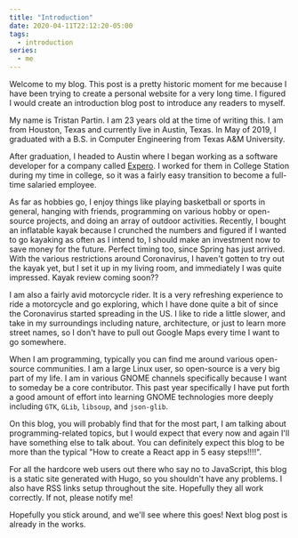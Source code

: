 ```yaml
---
title: "Introduction"
date: 2020-04-11T22:12:20-05:00
tags:
  - introduction
series:
  - me
---
```


Welcome to my blog. This post is a pretty historic moment for me because I have
been trying to create a personal website for a very long time. I figured I would
create an introduction blog post to introduce any readers to myself.

<!--more-->

My name is Tristan Partin. I am 23 years old at the time of writing this. I am
from Houston, Texas and currently live in Austin, Texas. In May of 2019, I
graduated with a B.S. in Computer Engineering from Texas A&M University.

After graduation, I headed to Austin where I began working as a software
developer for a company called [Expero](https://www.experoinc.com). I worked for
them in College Station during my time in college, so it was a fairly easy
transition to become a full-time salaried employee.

As far as hobbies go, I enjoy things like playing basketball or sports in
general, hanging with friends, programming on various hobby or open-source
projects, and doing an array of outdoor activities. Recently, I bought an
inflatable kayak because I crunched the numbers and figured if I wanted to go
kayaking as often as I intend to, I should make an investment now to save money
for the future. Perfect timing too, since Spring has just arrived. With the
various restrictions around Coronavirus, I haven't gotten to try out the kayak
yet, but I set it up in my living room, and immediately I was quite impressed.
Kayak review coming soon??

I am also a fairly avid motorcycle rider. It is a very refreshing experience to
ride a motorcycle and go exploring, which I have done quite a bit of since the
Coronavirus started spreading in the US. I like to ride a little slower, and
take in my surroundings including nature, architecture, or just to learn more
street names, so I don't have to pull out Google Maps every time I want to go
somewhere.

When I am programming, typically you can find me around various open-source
communities. I am a large Linux user, so open-source is a very big part of my
life. I am in various GNOME channels specifically because I want to someday be a
core contributor. This past year specifically I have put forth a good amount of
effort into learning GNOME technologies more deeply including `GTK`, `GLib`,
`libsoup`, and `json-glib`.

On this blog, you will probably find that for the most part, I am talking about
programming-related topics, but I would expect that every now and again I'll
have something else to talk about. You can definitely expect this blog to be
more than the typical "How to create a React app in 5 easy steps!!!!".

For all the hardcore web users out there who say no to JavaScript, this blog is
a static site generated with Hugo, so you shouldn't have any problems. I also
have RSS links setup throughout the site. Hopefully they all work correctly. If
not, please notify me!

Hopefully you stick around, and we'll see where this goes! Next blog post is
already in the works.
